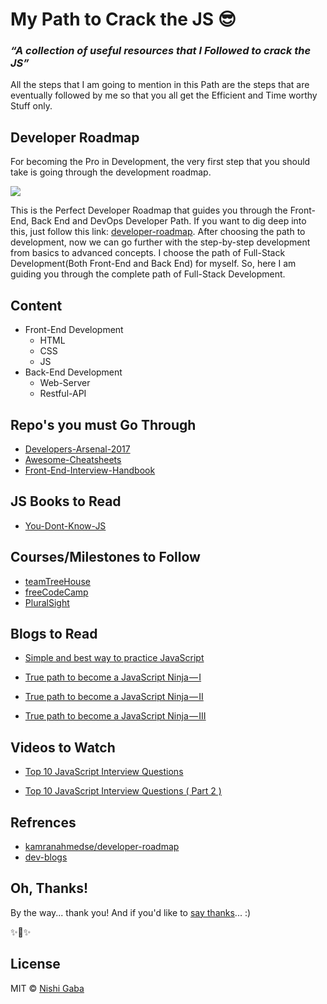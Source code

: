 # My Path to Crack the JS :sunglasses:

### *“A collection of useful resources that I Followed to crack the JS”*

All the steps that I am going to mention in this Path are the steps that are eventually followed by me so that you all get the Efficient and Time worthy Stuff only.


## Developer Roadmap

For becoming the Pro in Development, the very first step that you should take is going through the development roadmap.

![](https://i.imgur.com/MWkeM18.png)

This is the Perfect Developer Roadmap that guides you through the Front-End, Back End and DevOps Developer Path.
If you want to dig deep into this, just follow this link: [developer-roadmap](https://github.com/kamranahmedse/developer-roadmap). After choosing the path to development, now we can go further with the step-by-step development from basics to advanced concepts. 
I choose the path of Full-Stack Development(Both Front-End and Back End) for myself. So, here I am guiding you through the complete path of Full-Stack Development.

## Content

* Front-End Development
  * HTML
  * CSS
  * JS
* Back-End Development
  * Web-Server
  * Restful-API

## Repo's you must Go Through

* [Developers-Arsenal-2017](https://github.com/gauravmehla/Developers-Arsenal-2017)
* [Awesome-Cheatsheets](https://github.com/LeCoupa/awesome-cheatsheets)
* [Front-End-Interview-Handbook](https://github.com/yangshun/front-end-interview-handbook)

## JS Books to Read

* [You-Dont-Know-JS](https://github.com/NishiGaba/You-Dont-Know-JS)

## Courses/Milestones to Follow

* [teamTreeHouse](https://teamtreehouse.com/tracks)
* [freeCodeCamp](https://www.freecodecamp.org/map)
* [PluralSight](https://app.pluralsight.com/library/)

## Blogs to Read

* [Simple and best way to practice JavaScript](https://medium.com/dev-blogs/simple-and-best-way-to-practice-javascript-f91e8de1232e)

* [True path to become a JavaScript Ninja — I](https://medium.com/dev-blogs/true-path-to-become-a-javascript-ninja-i-7883fe615a8b)

* [True path to become a JavaScript Ninja — II](https://medium.com/dev-blogs/true-path-to-become-a-javascript-ninja-ii-5293a7740ade)

* [True path to become a JavaScript Ninja — III](https://medium.com/dev-blogs/true-path-to-become-a-javascript-ninja-iii-22914e928197)


## Videos to Watch

* [Top 10 JavaScript Interview Questions](https://www.youtube.com/watch?v=oxoFVqetl1E)

* [Top 10 JavaScript Interview Questions ( Part 2 )](https://www.youtube.com/watch?v=yo3MJPcVJc8&t=122s)


## Refrences

* [kamranahmedse/developer-roadmap](https://github.com/kamranahmedse/developer-roadmap)
* [dev-blogs](https://medium.com/dev-blogs)

## Oh, Thanks!

By the way... thank you! And if you'd like to [say thanks](https://saythanks.io/to/NishiGaba)... :) 

✨🍰✨

## License

MIT © [Nishi Gaba](https://github.com/NishiGaba)
